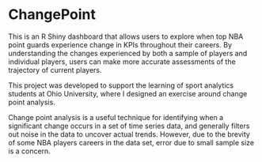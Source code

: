# ChangePoint

This is an R Shiny dashboard that allows users to explore when top NBA point guards experience change in KPIs throughout their careers. By understanding the changes experienced by both a sample of players and individual players, users can make more accurate assessments of the trajectory of current players.

This project was developed to support the learning of sport analytics students at Ohio University, where I designed an exercise around change point analysis.

Change point analysis is a useful technique for identifying when a significant change occurs in a set of time series data, and generally filters out noise in the data to uncover actual trends. However, due to the brevity of some NBA players careers in the data set, error due to small sample size is a concern.
